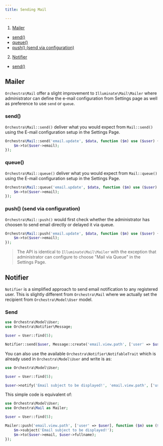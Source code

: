 ```yaml
---
title: Sending Mail

---
```


1. [Mailer](#mailer)
  - [send()](#mailer-send)
  - [queue()](#mailer-queue)
  - [push() (send via configuration)](#mailer-push)
2. [Notifier](#notifier)
  - [send()](#notifer-send)

<a name="mailer"></a>
## Mailer

`Orchestra\Mail` offer a slight improvement to `Illuminate\Mail\Mailer` where administrator can define the e-mail configuration from Settings page as well as preference to use `send` or `queue`.

<a name="mailer-send"></a>
### send()

`Orchestra\Mail::send()` deliver what you would expect from `Mail::send()` using the E-mail configuration setup in the Settings Page.

```php
Orchestra\Mail::send('email.update', $data, function ($m) use ($user) {
	$m->to($user->email);
});
```

<a name="mailer-queue"></a>
### queue()

`Orchestra\Mail::queue()` deliver what you would expect from `Mail::queue()` using the E-mail configuration setup in the Settings Page.

```php
Orchestra\Mail::queue('email.update', $data, function ($m) use ($user) {
	$m->to($user->email);
});
```

<a name="mailer-push"></a>
### push() (send via configuration)

`Orchestra\Mail::push()` would first check whether the administrator has choosen to send email directly or delayed it via queue.

```php
Orchestra\Mail::push('email.update', $data, function ($m) use ($user) {
	$m->to($user->email);
});
```

> The API is identical to `Illuminate\Mail\Mailer` with the exception that administrator can configure to choose "Mail via Queue" in the Settings Page.

<a name="notifier"></a>
## Notifier

`Notifier` is a simplified approach to send email notification to any registered user. This is slightly different from `Orchestra\Mail` where we actually set the recipient from `Orchestra\Model\User` model.

<a name="notifier-send"></a>
### Send
```php
use Orchestra\Model\User;
use Orchestra\Notifier\Message;

$user = User::find(5);

Notifier::send($user, Message::create('email.view.path', ['user' => $user], 'Email subject to be displayed!'));
```

You can also use the available `Orchestra\Notifier\NotifableTrait` which is already used in `Orchestra\Model\User` and write is as:

```php
use Orchestra\Model\User;

$user = User::find(5);

$user->notify('Email subject to be displayed!', 'email.view.path', ['user' => $user]);
```

This simple code is equivalent of:

```php
use Orchestra\Model\User;
use Orchestra\Mail as Mailer;

$user = User::find(5);

Mailer::push('email.view.path', ['user' => $user], function ($m) use ($user) {
    $m->subject('Email subject to be displayed!');
    $m->to($user->email, $user->fullname);
});
```


